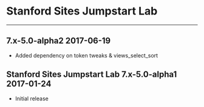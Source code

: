 # Stanford Sites Jumpstart Lab
----------------------------------------
7.x-5.0-alpha2                                    2017-06-19
------------------------------------------------------------
- Added dependency on token tweaks & views_select_sort

Stanford Sites Jumpstart Lab 7.x-5.0-alpha1  2017-01-24
------------------------------------------------------------
- Initial release
